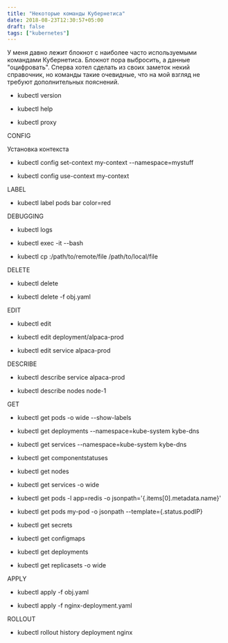 ```yaml
---
title: "Некоторые команды Кубернетиса"
date: 2018-08-23T12:30:57+05:00
draft: false
tags: ["kubernetes"]
---
```

У меня давно лежит блокнот с наиболее часто используемыми командами Кубернетиса.
Блокнот пора выбросить, а данные "оцифровать".
Сперва хотел сделать из своих заметок некий справочник, но команды такие очевидные, что на мой взгляд не требуют дополнительных пояснений. 


- kubectl version 

- kubectl help

- kubectl proxy

CONFIG

Установка контекста

- kubectl config set-context my-context --namespace=mystuff

- kubectl config use-context my-context



LABEL

- kubectl label pods bar color=red

DEBUGGING

- kubectl logs <pod-name>

- kubectl exec -it <pod-name> --bash

- kubectl cp <pod-name>:/path/to/remote/file /path/to/local/file


DELETE

- kubectl delete <resource-name> <obj-name>

- kubectl delete -f obj.yaml 

EDIT

- kubectl edit <resource-name> <obj-name>

- kubectl edit deployment/alpaca-prod

- kubectl edit service alpaca-prod


DESCRIBE

- kubectl describe service alpaca-prod

- kubectl describe nodes node-1

GET

- kubectl get pods -o wide --show-labels

- kubectl get deployments --namespace=kube-system kybe-dns

- kubectl get services --namespace=kube-system kybe-dns

- kubectl get componentstatuses

- kubectl get nodes

- kubectl get services -o wide

- kubectl get pods -l app=redis -o jsonpath='{.items[0].metadata.name}'

- kubectl get pods my-pod -o jsonpath --template={.status.podIP}

- kubectl get secrets

- kubectl get configmaps

- kubectl get deployments

- kubectl get replicasets -o wide


APPLY

- kubectl apply -f obj.yaml

- kubectl apply -f nginx-deployment.yaml

ROLLOUT

- kubectl rollout history deployment nginx

